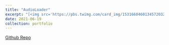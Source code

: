 ```yaml
---
title: "AudioLoader"
excerpt: "[<img src='https://pbs.twimg.com/card_img/1531660460134572032/m1hrdvpF?format=jpg&name=medium' style='height: auto; width:50%;' />](https://github.com/KinWaiCheuk/AudioLoader)"
date: 2021-06-19
collection: portfolio
---
```

[Github Repo](https://github.com/KinWaiCheuk/AudioLoader)


